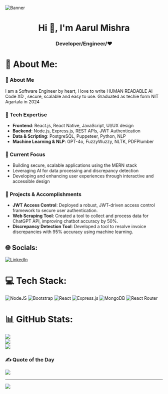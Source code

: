 ![Banner](https://res.cloudinary.com/superfolio/image/upload/v1620689979/68747470733a2f2f692e70696e696d672e636f6d2f6f726967696e616c732f63362f33332f63322f63363333633230656465383266306530636564376435373064626533613166332e676966_yjuh2s.gif)
<h1 align="center">Hi 👋, I'm Aarul Mishra</h1>
<h3 align="center"> Developer/Engineer/❤️ </h3>

<p align="left">
</p>

# 💫 About Me:
### 👋 About Me

I am a Software Engineer by heart, I love to write HUMAN READABLE AI Code XD , secure, scalable and easy to use. Graduated as techie form NIT Agartala in 2024
### 🔧 Tech Expertise

-   **Frontend**: React.js, React Native, JavaScript, UI/UX design
-   **Backend**: Node.js, Express.js, REST APIs, JWT Authentication
-   **Data & Scripting**: PostgreSQL, Puppeteer, Python, NLP
-   **Machine Learning & NLP**: GPT-4o, FuzzyWuzzy, NLTK, PDFPlumber

### 🌱 Current Focus

-   Building secure, scalable applications using the MERN stack
-   Leveraging AI for data processing and discrepancy detection
-   Developing and enhancing user experiences through interactive and accessible design

### 🚀 Projects & Accomplishments

-   **JWT Access Control**: Deployed a robust, JWT-driven access control framework to secure user authentication.
-   **Web Scraping Tool**: Created a tool to collect and process data for ChatGPT API, improving chatbot accuracy by 50%.
-   **Discrepancy Detection Tool**: Developed a tool to resolve invoice discrepancies with 95% accuracy using machine learning.

## 🌐 Socials:
[![LinkedIn](https://img.shields.io/badge/LinkedIn-%230077B5.svg?logo=linkedin&logoColor=white)](https://linkedin.com/in/aarul-mishra-901b24190) 

# 💻 Tech Stack:
![NodeJS](https://img.shields.io/badge/node.js-6DA55F?style=for-the-badge&logo=node.js&logoColor=white) ![Bootstrap](https://img.shields.io/badge/bootstrap-%23563D7C.svg?style=for-the-badge&logo=bootstrap&logoColor=white) ![React](https://img.shields.io/badge/react-%2320232a.svg?style=for-the-badge&logo=react&logoColor=%2361DAFB) ![Express.js](https://img.shields.io/badge/express.js-%23404d59.svg?style=for-the-badge&logo=express&logoColor=%2361DAFB) ![MongoDB](https://img.shields.io/badge/MongoDB-%234ea94b.svg?style=for-the-badge&logo=mongodb&logoColor=white) ![React Router](https://img.shields.io/badge/React_Router-CA4245?style=for-the-badge&logo=react-router&logoColor=white)
# 📊 GitHub Stats:
![](https://github-readme-stats.vercel.app/api?username=Aarul14&theme=dark&hide_border=false&include_all_commits=false&count_private=false)<br/>
![](https://github-readme-streak-stats.herokuapp.com/?user=Aarul14&theme=dark&hide_border=false)<br/>
![](https://github-readme-stats.vercel.app/api/top-langs/?username=Aarul14&theme=dark&hide_border=false&include_all_commits=false&count_private=false&layout=compact)

### ✍️ Quote of the Day
![](https://quotes-github-readme.vercel.app/api?type=horizontal&theme=radical)

---
[![](https://visitcount.itsvg.in/api?id=Aarul14&icon=0&color=0)](https://visitcount.itsvg.in)

<!-- Proudly created with GPRM ( https://gprm.itsvg.in ) -->
